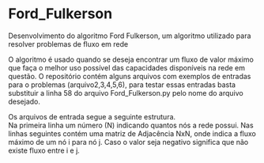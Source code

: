 # Ford_Fulkerson
Desenvolvimento do algoritmo Ford Fulkerson, um algoritmo utilizado para resolver problemas de fluxo em rede

O algoritmo é usado quando se deseja encontrar um fluxo de valor máximo que faça o melhor uso possível das capacidades disponíveis na rede em questão. O repositório contém alguns arquivos com exemplos de entradas para o problemas (arquivo2,3,4,5,6), para testar essas entradas basta substituir a linha 58 do arquivo Ford_Fulkerson.py pelo nome do arquivo desejado.

Os arquivos de entrada segue a seguinte estrutura. </br>
Na primeira linha um número (N) indicando quantos nós a rede possui. Nas linhas seguintes contém uma matriz de Adjacência NxN, onde indica a fluxo máximo de um nó i para nó j. Caso o valor seja negativo significa que não existe fluxo entre i e j.


